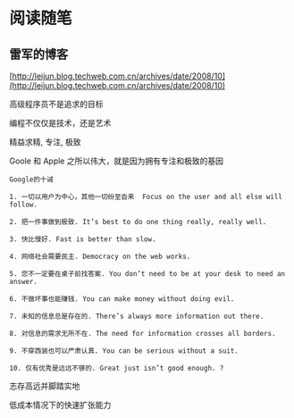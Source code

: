 # 阅读随笔

## 雷军的博客

[http://leijun.blog.techweb.com.cn/archives/date/2008/10](http://leijun.blog.techweb.com.cn/archives/date/2008/10)


高级程序员不是追求的目标

编程不仅仅是技术，还是艺术

精益求精,  专注, 极致

Goole 和 Apple 之所以伟大，就是因为拥有专注和极致的基因

```纯文本
Google的十诫  

1. 一切以用户为中心，其他一切纷至沓来  Focus on the user and all else will follow.  

2. 把一件事做到极致. It’s best to do one thing really, really well.  

3. 快比慢好. Fast is better than slow.  

4. 网络社会需要民主. Democracy on the web works.  

5. 您不一定要在桌子前找答案. You don’t need to be at your desk to need an answer.

6. 不做坏事也能赚钱. You can make money without doing evil.  

7. 未知的信息总是存在的. There’s always more information out there.

8. 对信息的需求无所不在. The need for information crosses all borders.  

9. 不穿西装也可以严肃认真. You can be serious without a suit.  

10. 仅有优秀是远远不够的. Great just isn’t good enough. ?
```


志存高远并脚踏实地

低成本情况下的快速扩张能力



